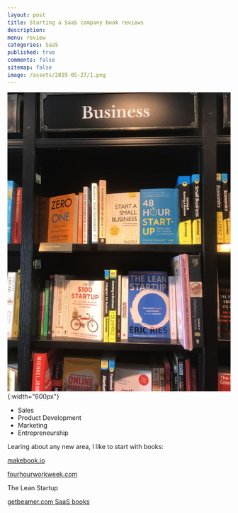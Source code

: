 ```yaml
---
layout: post
title: Starting a SaaS company book reviews
description: 
menu: review
categories: SaaS 
published: true 
comments: false
sitemap: false
image: /assets/2019-05-27/1.png
---
```

![alt text](/assets/2019-07-18/1.jpg "Books"){:width="600px"}     

- Sales
- Product Development
- Marketing
- Entrepreneurship

Learing about any new area, I like to start with books:  


[makebook.io](https://makebook.io)  

[fourhourworkweek.com](https://fourhourworkweek.com/)  

The Lean Startup  


[getbeamer.com SaaS books](https://www.getbeamer.com/blog/top-15-must-read-books-for-saas-founders-for-2019/)  


















